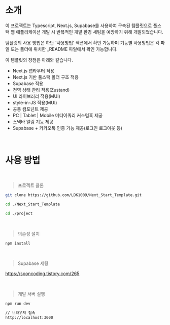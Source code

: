 # 소개

이 프로젝트는 Typescript, Next.js, Supabase를 사용하여 구축된 템플릿으로 풀스택 웹 애플리케이션 개발 시 반복적인 개발 환경 세팅을 예방하기 위해 개발되었습니다.

템플릿의 사용 방법은 하단 '사용방법' 섹션에서 확인 가능하며 기능별 사용방법은 각 파일 또는 폴더에 위치한 _README 파일에서 확인 가능합니다.

이 템플릿의 장점은 아래와 같습니다.
- Next.js 앱라우터 적용
- Next.js 기반 풀스택 폴더 구조 적용
- Supabase 적용
- 전역 상태 관리 적용(Zustand)
- UI 라이브러리 적용(MUI)
- style-in-JS 적용(MUI)
- 공통 컴포넌트 제공
- PC | Tablet | Mobile 미디어쿼리 커스텀훅 제공
- 스낵바 알림 기능 제공
- Supabase + 카카오톡 인증 기능 제공(로그인 로그아웃 등)



<br/>

# 사용 방법

<br/>

> 프로젝트 클론

```bash
git clone https://github.com/LDK1009/Next_Start_Template.git
```

```bash
cd ./Next_Start_Template
```

```bash
cd ./project
```

<br/>


> 의존성 설치

```bash
npm install
```

<br/>

> Supabase 세팅

https://sooncoding.tistory.com/265

<br/>

> 개발 서버 실행

```bash
npm run dev
```

```bash
// 브라우저 접속
http://localhost:3000
```
>